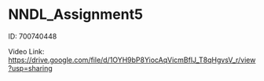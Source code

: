 # NNDL_Assignment5

ID: 700740448  

Video Link:   https://drive.google.com/file/d/1OYH9bP8YiocAqVicmBflJ_T8qHgvsV_r/view?usp=sharing

